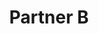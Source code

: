 ---
title: "Partner B"
type: "partners"
description: "This is a description of Partner B"
logo: "/images/partner-logo-dummy.png"
layout: partner-single
# give this the same name as the partner's directory name in ecosystem-partners.
# example here, partner-a is the same name as the partner-a directory.
# all spaces will be automatically converted into hyphens.
docURL: "/partner-b"
---